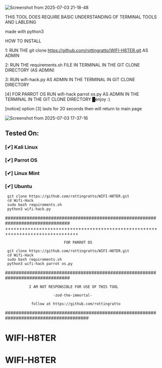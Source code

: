 ![Screenshot from 2025-07-03 21-18-48](https://github.com/user-attachments/assets/af89649f-0983-4874-9e66-94c0d845f750)


THIS TOOL DOES REQUIRE BASIC UNDERSTANDING OF TERMINAL TOOLS AND LABLEING 


made with python3 

HOW TO INSTALL 

1: RUN THE git clone https://github.com/rottingratto/WIFI-H8TER.git AS ADMIN

2: RUN THE requirements.sh FILE IN TERMINAL IN THE GIT CLONE DIRECTORY (AS ADMIN) 

3: RUN wifi-hack.py AS ADMIN IN THE TERMINAL IN GIT CLONE DIRECTORY

[4] FOR PARROT OS RUN wifi-hack parrot os.py AS ADMIN IN THE TERMINAL IN THE GIT CLONE DIRECTORY
█enjoy :)



[notice] option [3] lasts for 20 seconds then will return to main page 






![Screenshot from 2025-07-03 17-37-16](https://github.com/user-attachments/assets/6bc502b6-95e3-4aa7-8447-80c18781e276)



## Tested On:

### [✔] Kali Linux 




### [✔] Parrot OS 




### [✔] Linux Mint 



### [✔] Ubuntu 





```
 git clone https://github.com/rottingratto/WIFI-H8TER.git
 cd Wifi-Hack
 sudo bash requirements.sh
 python3 wifi-hack.py

```
################################################################################
++++++++++++++++++++++++++++++++++++++++++++++++++++++++++++++++++++++++++++++++

                               FOR PARROT OS  
```
 git clone https://github.com/rottingratto/WIFI-H8TER.git
 cd Wifi-Hack
 sudo bash requirements.sh
 python3 wifi-hack parrot os.py

```
                               

################################################################################

               I AM NOT RESPONSIBLE FOR USE OF THIS TOOL
               
                          -zod-the-immortal-
                          
                follow at https://github.com/rottingratto
#######################################################################################
# WIFI-H8TER
# WIFI-H8TER

